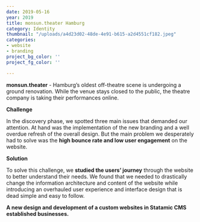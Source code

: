```yaml
---
date: 2019-05-16
year: 2019
title: monsun.theater Hamburg
category: Identity
thumbnail: "/uploads/a4d23d02-48de-4e91-b615-a2d4551cf182.jpeg"
categories:
- website
- branding
project_bg_color: ''
project_fg_color: ''

---
```

**monsun.theater** - Hamburg’s oldest off-theatre scene is undergoing a ground renovation. While the venue stays closed to the public, the theatre company is taking their performances online. 

**Challenge**

In the discovery phase, we spotted three main issues that demanded our attention. At hand was the implementation of the new branding and a well overdue refresh of the overall design. But the main problem we desperately had to solve was the **high bounce rate and low user engagement** on the website.

**Solution**

To solve this challenge, we **studied the users’ journey** through the website to better understand their needs. We found that we needed to drastically change the information architecture and content of the website while introducing an overhauled user experience and interface design that is dead simple and easy to follow.

**A new design and development of a custom websites in Statamic CMS established businesses.**